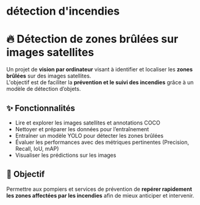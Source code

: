 # détection d'incendies

# 🔥 Détection de zones brûlées sur images satellites

Un projet de **vision par ordinateur** visant à identifier et localiser les **zones brûlées** sur des images satellites.  
L'objectif est de faciliter la **prévention et le suivi des incendies** grâce à un modèle de détection d’objets.

## ✨ Fonctionnalités
- Lire et explorer les images satellites et annotations COCO
- Nettoyer et préparer les données pour l’entraînement
- Entraîner un modèle YOLO pour détecter les zones brûlées
- Évaluer les performances avec des métriques pertinentes (Precision, Recall, IoU, mAP)
- Visualiser les prédictions sur les images

## 🎯 Objectif
Permettre aux pompiers et services de prévention de **repérer rapidement les zones affectées par les incendies** afin de mieux anticiper et intervenir.
